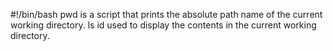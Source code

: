 #!/bin/bash
pwd is a script that prints the absolute path name of the current working directory.
ls id used to display the contents in the current working directory.
